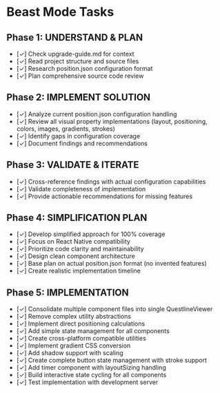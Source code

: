 # Beast Mode Tasks

## Phase 1: UNDERSTAND & PLAN
- [✓] Check upgrade-guide.md for context
- [✓] Read project structure and source files
- [✓] Research position.json configuration format
- [✓] Plan comprehensive source code review

## Phase 2: IMPLEMENT SOLUTION
- [✓] Analyze current position.json configuration handling
- [✓] Review all visual property implementations (layout, positioning, colors, images, gradients, strokes)
- [✓] Identify gaps in configuration coverage
- [✓] Document findings and recommendations

## Phase 3: VALIDATE & ITERATE
- [✓] Cross-reference findings with actual configuration capabilities
- [✓] Validate completeness of implementation
- [✓] Provide actionable recommendations for missing features

## Phase 4: SIMPLIFICATION PLAN
- [✓] Develop simplified approach for 100% coverage
- [✓] Focus on React Native compatibility
- [✓] Prioritize code clarity and maintainability
- [✓] Design clean component architecture
- [✓] Base plan on actual position.json format (no invented features)
- [✓] Create realistic implementation timeline

## Phase 5: IMPLEMENTATION
- [✓] Consolidate multiple component files into single QuestlineViewer
- [✓] Remove complex utility abstractions
- [✓] Implement direct positioning calculations
- [✓] Add simple state management for all components
- [✓] Create cross-platform compatible utilities
- [✓] Implement gradient CSS conversion
- [✓] Add shadow support with scaling
- [✓] Create complete button state management with stroke support
- [✓] Add timer component with layoutSizing handling
- [✓] Build interactive state cycling for all components
- [✓] Test implementation with development server
